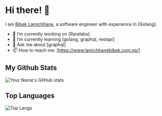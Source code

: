 # Hi there! 👋

I am [Bibek Lamichhane](https://github.com/LamichhaneBibek), a software engineer with experience in [Golang].

- 🔭 I’m currently working on [Raralabs]
- 🌱 I’m currently learning [golang, graphql, restapi]
- 💬 Ask me about [graphql]
- 📫 How to reach me: [https://www.lamichhanebibek.com.np/]


## My Github Stats

![Your Name's GitHub stats](https://github-readme-stats.vercel.app/api?username=LamichhaneBibek&show_icons=true&theme=radical)

## Top Languages

![Top Langs](https://github-readme-stats.vercel.app/api/top-langs/?username=LamichhaneBibek&layout=compact&theme=radical)
